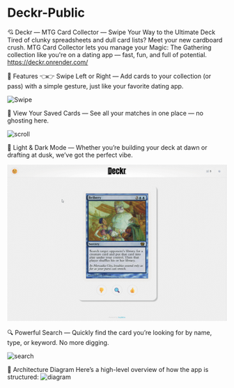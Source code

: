 # Deckr-Public
💘 Deckr — MTG Card Collector — Swipe Your Way to the Ultimate Deck
Tired of clunky spreadsheets and dull card lists? Meet your new cardboard crush. MTG Card Collector lets you manage your Magic: The Gathering collection like you're on a dating app — fast, fun, and full of potential.
https://deckr.onrender.com/

🔮 Features
👈👉 Swipe Left or Right — Add cards to your collection (or pass) with a simple gesture, just like your favorite dating app.

![Swipe](swipe.gif)




📂 View Your Saved Cards — See all your matches in one place — no ghosting here.

![scroll](scroll.gif)


🌙 Light & Dark Mode — Whether you’re building your deck at dawn or drafting at dusk, we’ve got the perfect vibe.

![lightmode](nightmode.gif)



🔍 Powerful Search — Quickly find the card you’re looking for by name, type, or keyword. No more digging.

![search](search.gif)


🧱 Architecture Diagram
Here’s a high-level overview of how the app is structured:
![diagram](daigram.png)
